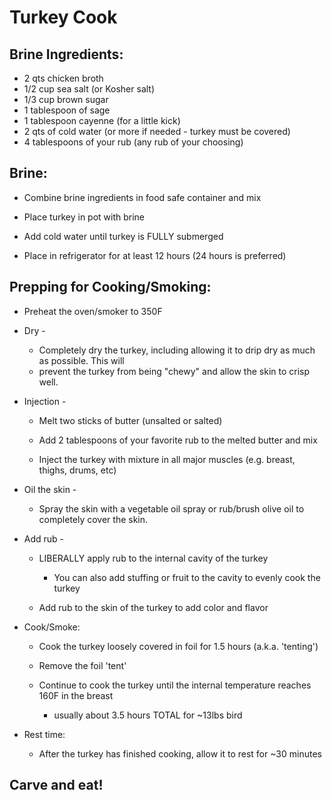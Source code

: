 # Turkey Cook

## Brine Ingredients:

- 2 qts chicken broth
- 1/2 cup sea salt (or Kosher salt)
- 1/3 cup brown sugar
- 1 tablespoon of sage
- 1 tablespoon cayenne (for a little kick)
- 2 qts of cold water (or more if needed - turkey must be covered)
- 4 tablespoons of your rub (any rub of your choosing)


## Brine:

- Combine brine ingredients in food safe container and mix

- Place turkey in pot with brine

- Add cold water until turkey is FULLY submerged

- Place in refrigerator for at least 12 hours (24 hours is preferred)


## Prepping for Cooking/Smoking:

- Preheat the oven/smoker to 350F

- Dry - 
    - Completely dry the turkey, including allowing it to drip dry as much as possible. This will
    - prevent the turkey from being "chewy" and allow the skin to crisp well. 

- Injection - 
    - Melt two sticks of butter (unsalted or salted)
    
    - Add 2 tablespoons of your favorite rub to the melted butter and mix
    
    - Inject the turkey with mixture in all major muscles (e.g. breast, thighs, drums, etc)
    
- Oil the skin - 
    - Spray the skin with a vegetable oil spray or rub/brush olive oil to completely cover the skin.
    
- Add rub - 
    - LIBERALLY apply rub to the internal cavity of the turkey 
        - You can also add stuffing or fruit to the cavity to evenly cook the turkey
        
    - Add rub to the skin of the turkey to add color and flavor
    
- Cook/Smoke:
    - Cook the turkey loosely covered in foil for 1.5 hours (a.k.a. 'tenting')
    
    - Remove the foil 'tent'
    - Continue to cook the turkey until the internal temperature reaches 160F in the breast 
        - usually about 3.5 hours TOTAL for ~13lbs bird
        
- Rest time:
    - After the turkey has finished cooking, allow it to rest for ~30 minutes
    
## Carve and eat!
    
